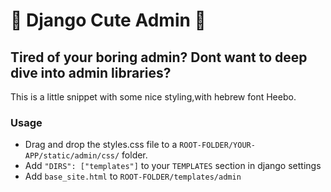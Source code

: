 # 🦄 Django Cute Admin 🦄

## Tired of your boring admin? Dont want to deep dive into admin libraries?

This is a little snippet with some nice styling,with hebrew font Heebo.

### Usage
* Drag and drop the styles.css file to a `ROOT-FOLDER/YOUR-APP/static/admin/css/` folder.
* Add `"DIRS": ["templates"]` to your `TEMPLATES` section in django settings
* Add `base_site.html` to `ROOT-FOLDER/templates/admin`

